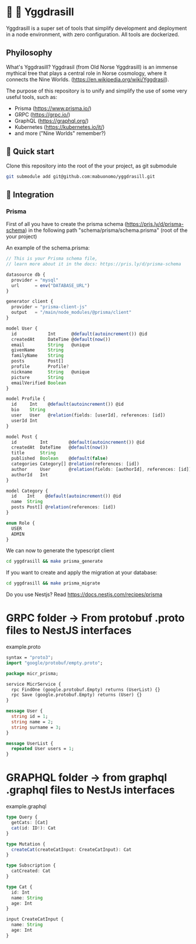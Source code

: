 # 🌲 🐋 Yggdrasill 

Yggdrasill is a super set of tools that simplify development and deployment in a node environment, with zero configuration. All tools are dockerized.

## Phyilosophy

What's Yggdrasill? Yggdrasil (from Old Norse Yggdrasill) is an immense mythical tree that plays a central role in Norse cosmology, where it connects the Nine Worlds. (https://en.wikipedia.org/wiki/Yggdrasil).

The purpose of this repository is to unify and simplify the use of some very useful tools, such as:
* Prisma (https://www.prisma.io/)
* GRPC (https://grpc.io/)
* GraphQL (https://graphql.org/)
* Kubernetes (https://kubernetes.io/it/)
* and more ("Nine Worlds" remember?)

## 🏁 Quick start
Clone this repository into the root of the your project, as git submodule
```sh
git submodule add git@github.com:mabuonomo/yggdrasill.git
```

## 🚀 Integration
### Prisma

First of all you have to create the prisma schema (https://pris.ly/d/prisma-schema) in the following path "schema/prisma/schema.prisma" (root of the your project)

An example of the schema.prisma:
```ts
// This is your Prisma schema file,
// learn more about it in the docs: https://pris.ly/d/prisma-schema

datasource db {
  provider = "mysql"
  url      = env("DATABASE_URL")
}

generator client {
  provider = "prisma-client-js"
  output   = "/main/node_modules/@prisma/client"
}

model User {
  id            Int      @default(autoincrement()) @id
  createdAt     DateTime @default(now())
  email         String   @unique
  givenName     String
  familyName    String
  posts         Post[]
  profile       Profile?
  nickname      String   @unique
  picture       String
  emailVerified Boolean
}

model Profile {
  id     Int    @default(autoincrement()) @id
  bio    String
  user   User   @relation(fields: [userId], references: [id])
  userId Int
}

model Post {
  id         Int        @default(autoincrement()) @id
  createdAt  DateTime   @default(now())
  title      String
  published  Boolean    @default(false)
  categories Category[] @relation(references: [id])
  author     User       @relation(fields: [authorId], references: [id])
  authorId   Int
}

model Category {
  id    Int    @default(autoincrement()) @id
  name  String
  posts Post[] @relation(references: [id])
}

enum Role {
  USER
  ADMIN
}

```

We can now to generate the typescript client 
```sh
cd yggdrasill && make prisma_generate
```

If you want to create and apply the migration at your database:
```sh
cd yggdrasill && make prisma_migrate
```

Do you use Nestjs? Read https://docs.nestjs.com/recipes/prisma

# GRPC folder -> From protobuf .proto files to NestJS interfaces

example.proto
```protobuf
syntax = "proto3";
import "google/protobuf/empty.proto";

package micr_prisma;

service MicrService {
  rpc FindOne (google.protobuf.Empty) returns (UserList) {}
  rpc Save (google.protobuf.Empty) returns (User) {}
}

message User {
  string id = 1;
  string name = 2;
  string surname = 3;
}

message UserList {
  repeated User users = 1;
}
```

# GRAPHQL folder -> from graphql .graphql files to NestJs interfaces

example.graphql
```ts
type Query {
  getCats: [Cat]
  cat(id: ID!): Cat
}

type Mutation {
  createCat(createCatInput: CreateCatInput): Cat
}

type Subscription {
  catCreated: Cat
}

type Cat {
  id: Int
  name: String
  age: Int
}

input CreateCatInput {
  name: String
  age: Int
}
```

